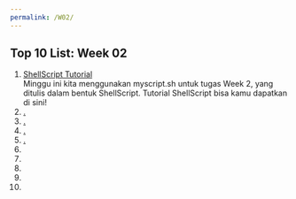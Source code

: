 ```yaml
---
permalink: /W02/
---
```


## Top 10 List: Week 02

1. [ShellScript Tutorial](https://www.shellscript.sh/)<br>Minggu ini kita menggunakan myscript.sh untuk tugas Week 2, yang ditulis dalam bentuk ShellScript. Tutorial ShellScript bisa kamu dapatkan di sini!
2. [.](https://www.pocket-lint.com/apps/news/microsoft/99134-brief-history-of-microsoft-windows)
3. [.](https://www.fullstackacademy.com/blog/nine-best-programming-languages-to-learn)
4. [.](https://www.section.io/engineering-education/history-of-c-programming-language/)
5. [.](https://padakuu.com/article/149-what-is-the-security-problem)
6. [](https://www.cloudflare.com/learning/ddos/what-is-a-ddos-attack/)
7. [](https://www.varonis.com/blog/windows-powershell-tutorials/)
8. [](https://vim.rtorr.com/)
9. [](https://likegeeks.com/awk-command/)
10. [](https://www.youtube.com/watch?v=6jSKldt7Eqs)
